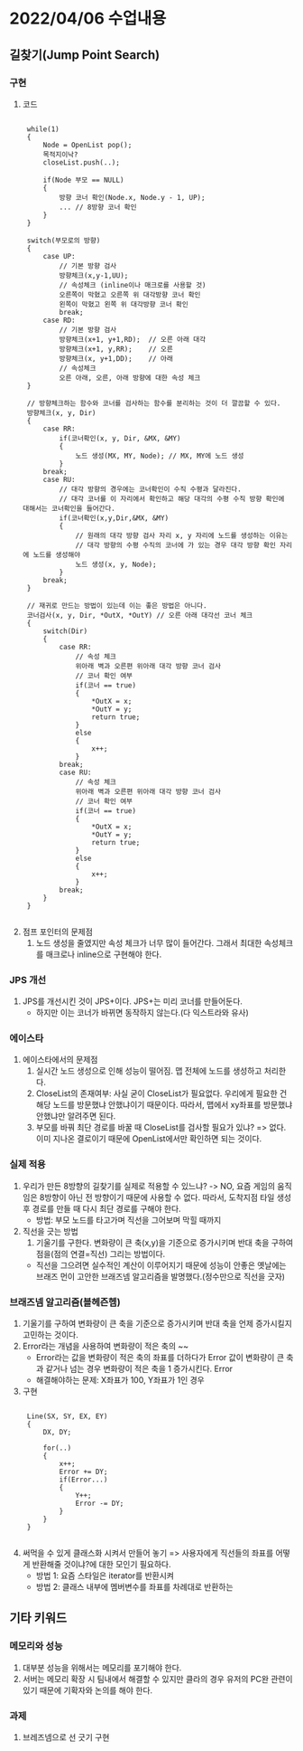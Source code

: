 # 2022/04/06 수업내용
## 길찾기(Jump Point Search)
### 구현
1. 코드
    <pre><code>
    while(1)
    {
        Node = OpenList pop();
        목적지이낙?
        closeList.push(..);
        
        if(Node 부모 == NULL)
        {
            방향 코너 확인(Node.x, Node.y - 1, UP);
            ... // 8방향 코너 확인
        }
    }    
    
    switch(부모로의 방향)
    {
        case UP:
            // 기본 방향 검사
            방향체크(x,y-1,UU); 
            // 속성체크 (inline이나 매크로를 사용할 것)
            오른쪽이 막혔고 오른쪽 위 대각방향 코너 확인
            왼쪽이 막혔고 왼쪽 위 대각방향 코너 확인
            break;
        case RD:
            // 기본 방향 검사
            방향체크(x+1, y+1,RD);  // 오른 아래 대각
            방향체크(x+1, y,RR);    // 오른 
            방향체크(x, y+1,DD);    // 아래
            // 속성체크
            오른 아래, 오른, 아래 방향에 대한 속성 체크
    }
    
    // 방향체크하는 함수와 코너를 검사하는 함수를 분리하는 것이 더 깔끔할 수 있다.
    방향체크(x, y, Dir)
    {
        case RR:
            if(코너확인(x, y, Dir, &MX, &MY)
            {
                노드 생성(MX, MY, Node); // MX, MY에 노드 생성
            }
        break;
        case RU:
            // 대각 방향의 경우에는 코너확인이 수직 수평과 달라진다.
            // 대각 코너를 이 자리에서 확인하고 해당 대각의 수평 수직 방향 확인에 대해서는 코너확인을 들어간다.
            if(코너확인(x,y,Dir,&MX, &MY)
            {
                // 원래의 대각 방향 검사 자리 x, y 자리에 노드를 생성하는 이유는
                // 대각 방향의 수평 수직의 코너에 가 있는 경우 대각 방향 확인 자리에 노드를 생성해야 
                노드 생성(x, y, Node); 
            }
        break;
    }
    
    // 재귀로 만드는 방법이 있는데 이는 좋은 방법은 아니다.
    코너검사(x, y, Dir, *OutX, *OutY) // 오른 아래 대각선 코너 체크
    {    
        switch(Dir)
        {
            case RR:
                // 속성 체크
                위아래 벽과 오른편 위아래 대각 방향 코너 검사
                // 코너 확인 여부
                if(코너 == true)
                {
                    *OutX = x;
                    *OutY = y;
                    return true;
                }
                else
                {
                    x++;
                }
            break;
            case RU:
                // 속성 체크
                위아래 벽과 오른편 위아래 대각 방향 코너 검사
                // 코너 확인 여부
                if(코너 == true)
                {
                    *OutX = x;
                    *OutY = y;
                    return true;
                }
                else
                {
                    x++;
                }
            break;
        }
    }
    </code></pre>
2. 점프 포인터의 문제점
    1) 노드 생성을 줄였지만 속성 체크가 너무 많이 들어간다. 그래서 최대한 속성체크를 매크로나 inline으로 구현해야 한다.

### JPS 개선
1. JPS를 개선시킨 것이 JPS+이다. JPS+는 미리 코너를 만들어둔다.
    * 하지만 이는 코너가 바뀌면 동작하지 않는다.(다 익스트라와 유사)

### 에이스타
1. 에이스타에서의 문제점
    1) 실시간 노드 생성으로 인해 성능이 떨어짐. 맵 전체에 노드를 생성하고 처리한다.
    2) CloseList의 존재여부: 사실 굳이 CloseList가 필요없다. 우리에게 필요한 건 해당 노드를 방문했냐 안했냐이기 때문이다. 따라서, 맵에서 xy좌표를 방문했냐 안했냐만 알려주면 된다.
    3) 부모를 바꿔 최단 경로를 바꿀 때 CloseList를 검사할 필요가 있냐? => 없다. 이미 지나온 결로이기 때문에 OpenList에서만 확인하면 되는 것이다.

### 실제 적용
1. 우리가 만든 8방향의 길찾기를 실제로 적용할 수 있느냐? -> NO, 요즘 게임의 움직임은 8방향이 아닌 전 방향이기 때문에 사용할 수 없다. 따라서, 도착지점 타일 생성 후 경로를 만들 때 다시 최단 경로를 구해야 한다.
    * 방법: 부모 노드를 타고가며 직선을 그어보며 막힐 때까지
2. 직선을 긋는 방법
    1) 기울기를 구한다. 변화량이 큰 축(x,y)을 기준으로 증가시키며 반대 축을 구하여 점을(점의 연결=직선) 그리는 방법이다.
    * 직선을 그으려면 실수적인 계산이 이루어지기 때문에 성능이 안좋은 옛날에는 브래즈 먼이 고안한 브래즈넴 알고리즘을 발명했다.(정수만으로 직선을 긋자) 


### 브래즈넴 알고리즘(블헤즌헴)
1. 기울기를 구하여 변화량이 큰 축을 기준으로 증가시키며 반대 축을 언제 증가시킬지 고민하는 것이다.
2. Error라는 개념을 사용하여 변화량이 적은 축의 ~~
    * Error라는 값을 변화량이 적은 축의 좌표를 더하다가 Error 값이 변화량이 큰 축과 같거나 넘는 경우 변화량이 적은 축을 1 증가시킨다. Error
    * 해결해야하는 문제: X좌표가 100, Y좌표가 1인 경우  
3. 구현
    <pre><code>
    Line(SX, SY, EX, EY)
    {
        DX, DY;

        for(..)
        {
            x++;
            Error += DY;
            if(Error...)
            {
                Y++;
                Error -= DY;
            }
        }
    }
    </code></pre>
4. 써먹을 수 있게 클래스화 시켜서 만들어 놓기 => 사용자에게 직선들의 좌표를 어떻게 반환해줄 것이냐?에 대한 모인기 필요하다.
    * 방법 1: 요즘 스타일은 iterator를 반환시켜 
    * 방법 2: 클래스 내부에 멤버변수를 좌표를 차례대로 반환하는 



## 기타 키워드
### 메모리와 성능
1. 대부분 성능을 위해서는 메모리를 포기해야 한다.
2. 서버는 메모리 확장 시 팀내에서 해결할 수 있지만 클라의 경우 유저의 PC완 관련이 있기 때문에 기확자와 논의를 해야 한다.

### 과제
1. 브레즈넴으로 선 긋기 구현

